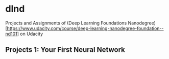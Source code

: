 # dlnd
Projects and Assignments of (Deep Learning Foundations Nanodegree)[https://www.udacity.com/course/deep-learning-nanodegree-foundation--nd101] on Udacity

## Projects 1: Your First Neural Network
